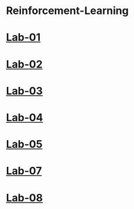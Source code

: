 # Reinforcement-Learning
# [Lab-01](https://colab.research.google.com/drive/1aqwR2ytw1B1HL8K_g7SrpJ-1iI0TGYPK#scrollTo=BXFxqYdNxouh)
# [Lab-02](https://colab.research.google.com/drive/1Ph8IZ-dnZrQ9aP0-WeuZw3pupskH72e6)
# [Lab-03](https://colab.research.google.com/drive/1gNbrfv4iJQxDYsaUQNndWdMhQG_I3Eu4#scrollTo=hdsXkK6417su)
# [Lab-04](https://colab.research.google.com/drive/13MJWdK8FP_KQJVETe0qRDnF1xmNy4M-w)
# [Lab-05](https://colab.research.google.com/drive/1xkbI1tXMgWvJQvUH3QbVBHB3rX1QI2D1#scrollTo=yGkGxLJu7Q5L)
# [Lab-07](https://colab.research.google.com/drive/1caSgW_0NRrY5pF_Tl69Yh_WY-DrcDz6i)
# [Lab-08](https://colab.research.google.com/drive/1WUdXlijji9SvhWU0gettfz6DGzAdfrAE)
